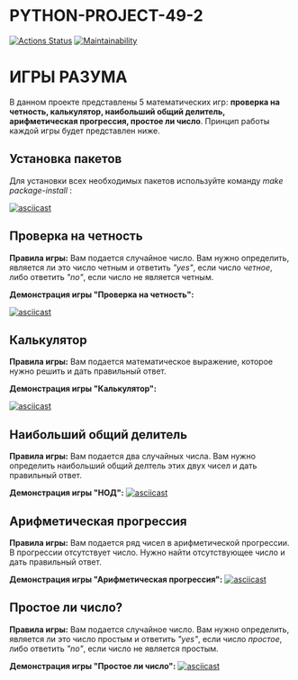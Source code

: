 # PYTHON-PROJECT-49-2
[![Actions Status](https://github.com/arslnmrzv/python-project-49/actions/workflows/hexlet-check.yml/badge.svg)](https://github.com/arslnmrzv/python-project-49/actions)
[![Maintainability](https://api.codeclimate.com/v1/badges/12b26996b19c269f70b8/maintainability)](https://codeclimate.com/github/arslnmrzv/python-project-49/maintainability)

# ИГРЫ РАЗУМА
В данном проекте представлены 5 математических игр: __проверка на четность, калькулятор, наибольший общий делитель, арифметическая прогрессия, простое ли число__. Принцип работы каждой игры будет представлен ниже.

## Установка пакетов
Для установки всех необходимых пакетов используйте команду _make package-install_ :

[![asciicast](https://asciinema.org/a/brfMXGmKuN4gXhX1jV844bMka.svg)](https://asciinema.org/a/brfMXGmKuN4gXhX1jV844bMka)

## Проверка на четность
__Правила игры:__ Вам подается случайное число. Вам нужно определить, является ли это число четным и ответить _"yes"_, если число _четное_, либо ответить _"no"_, если число не является четным.  

__Демонстрация игры "Проверка на четность":__

[![asciicast](https://asciinema.org/a/zJq1XWjrTM76Fc1RW5JgepOZZ.svg)](https://asciinema.org/a/zJq1XWjrTM76Fc1RW5JgepOZZ)

## Калькулятор
__Правила игры:__ Вам подается математическое выражение, которое нужно решить и дать правильный ответ. 

__Демонстрация игры "Калькулятор":__

[![asciicast](https://asciinema.org/a/kxenuNuxirNxFgyARhTp2tSEe.svg)](https://asciinema.org/a/kxenuNuxirNxFgyARhTp2tSEe)

## Наибольший общий делитель
__Правила игры:__ Вам подается два случайных числа. Вам нужно определить наибольший общий делтель этих двух чисел и дать правильный ответ. 

__Демонстрация игры "НОД":__
[![asciicast](https://asciinema.org/a/fx9rMIANvomCHGtJU8dVq8Vmc.svg)](https://asciinema.org/a/fx9rMIANvomCHGtJU8dVq8Vmc)

## Арифметическая прогрессия 
__Правила игры:__ Вам подается ряд чисел в арифметической прогрессии. В прогрессии отсутствует число. Нужно найти отсутствующее число и дать правильный ответ. 

__Демонстрация игры "Арифметическая прогрессия":__
[![asciicast](https://asciinema.org/a/EDSdkBmGq1RXUtjfdV7wVRrux.svg)](https://asciinema.org/a/EDSdkBmGq1RXUtjfdV7wVRrux)

## Простое ли число?
__Правила игры:__ Вам подается случайное число. Вам нужно определить, является ли это число простым и ответить _"yes"_, если число _простое_, либо ответить _"no"_, если число не является простым. 

__Демонстрация игры "Простое ли число":__
[![asciicast](https://asciinema.org/a/rhDIRiC6bFhbfJEU8SkbuZgKt.svg)](https://asciinema.org/a/rhDIRiC6bFhbfJEU8SkbuZgKt)
